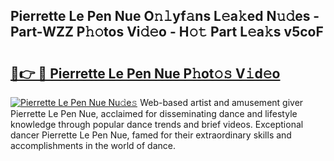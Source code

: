 ## Pierrette Le Pen Nue O𝚗𝚕yf𝚊ns L𝚎a𝚔ed N𝚞𝚍es - Part-WZZ P𝚑𝚘tos Vi𝚍𝚎o - H𝚘𝚝 Part L𝚎a𝚔s v5coF

# <h2><a href="http://kf20nt.oniu.top/?m=Pierrette+Le+Pen+Nue">🔗👉 🔴 Pierrette Le Pen Nue P𝚑ot𝚘𝚜 V𝚒d𝚎o</a></h2>

[![Pierrette Le Pen Nue Nu𝚍e𝚜](https://i.imgur.com/0qMVB7G.gif)](http://kf20nt.oniu.top/?m=Pierrette+Le+Pen+Nue)
Web-based artist and amusement giver Pierrette Le Pen Nue, acclaimed for disseminating dance and lifestyle knowledge through popular dance trends and brief videos. Exceptional dancer Pierrette Le Pen Nue, famed for their extraordinary skills and accomplishments in the world of dance.  
